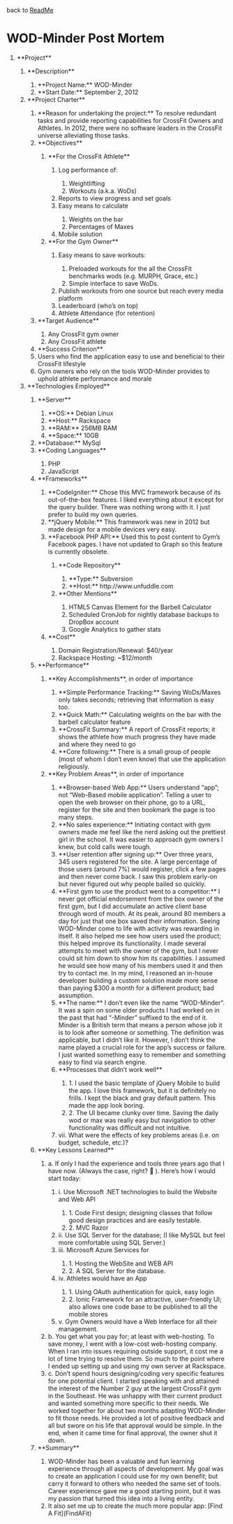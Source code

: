 back to [ReadMe](wod-minder/blob/master/ReadMe.md)

# WOD-Minder Post Mortem
<ol>
	<li>**Project**</li>
	<ol>
		<li>**Description**</li>
			<ol>
				<li>**Project Name:**  WOD-Minder</li>
				<li>**Start Date:**  September 2, 2012</li>
			</ol>
		<li>**Project Charter**</li>
			<ol>
				<li>**Reason for undertaking the project:**  To resolve redundant tasks and provide reporting capabilities for CrossFit Owners and Athletes.  In 2012, there were no software leaders in the CrossFit universe alleviating those tasks.</li>
				<li>**Objectives**</li>
					<ol>
					<li>**For the CrossFit Athlete**</li>
						<ol>
							<li>Log performance of:</li>
								<ol>
									<li>Weightlifting </li>
									<li>Workouts (a.k.a. WoDs)</li>
								</ol>
							<li>Reports to view progress and set goals</li>
							<li>Easy means to calculate</li>
								<ol>
									<li>Weights on the bar</li>
									<li>Percentages of Maxes</li>
								</ol>
							<li>Mobile solution</li>
						</ol>
					<li>**For the Gym Owner**</li>
						<ol>
							<li>Easy means to save workouts:</li>
								<ol>
									<li>Preloaded workouts for the all the CrossFit benchmarks wods (e.g. MURPH, Grace, etc.)</li>
									<li>Simple interface to save WoDs.</li>
								</ol>
							<li>Publish workouts from one source but reach every media platform</li>
							<li>Leaderboard (who’s on top)</li>
							<li>Athlete Attendance (for retention)</li>
						</ol>
					</ol>
				<li>**Target Audience**</li>
					<ol>
						<li>Any CrossFit gym owner </li>
						<li>Any CrossFit athlete</li>
					</ol>
				<li>**Success Criterion**</li>
				<li>Users who find the application easy to use and beneficial to their CrossFit lifestyle</li>
				<li>Gym owners who rely on the tools WOD-Minder provides to uphold athlete performance and morale</li>
			</ol>
		<li>**Technologies Employed**</li>
			<ol>
				<li>**Server**</li>
					<ol>
						<li>**OS:**  Debian Linux </li>
						<li>**Host:**  Rackspace</li>
						<li>**RAM:**  256MB RAM</li>
						<li>**Space:**  10GB</li>
					</ol>
				<li>**Database:**  MySql</li>
				<li>**Coding Languages**</li>
					<ol>
						<li>PHP</li>
						<li>JavaScript</li>
					</ol>
				<li>**Frameworks**</li>
					<ol>
						<li>**CodeIgniter:**  Chose this MVC framework because of its out-of-the-box features.  I liked everything about it except for the query builder.  There was nothing wrong with it.   I just prefer to build my own queries. </li>
						<li>**jQuery Mobile:**  This framework was new in 2012 but made design for a mobile devices very easy.  </li>
						<li>**Facebook PHP API:**  Used this to post content to Gym’s Facebook pages.  I have not updated to Graph so this feature is currently obsolete.</li>
					<ol>
				<li>**Code Repository**</li>
					<ol>
						<li>**Type:**  Subversion</li>
						<li>**Host:**  http://www.unfuddle.com </li>
					</ol>
				<li>**Other Mentions**</li>
					<ol>
						<li>HTML5 Canvas Element for the Barbell Calculator</li>
						<li>Scheduled CronJob for nightly database backups to DropBox account</li>
						<li>Google Analytics to gather stats</li>
					</ol>
			</ol>
		<li>**Cost**</li>
			<ol>
				<li>Domain Registration/Renewal:  $40/year</li>
				<li>Rackspace Hosting: ~$12/month</li>
			</ol>
	</ol>
	<li>**Performance**</li>
		<ol>
			<li>**Key Accomplishments**, in order of importance </li>
				<ol>
					<li>**Simple Performance Tracking:**  Saving WoDs/Maxes only takes seconds; retrieving that information is easy too.</li>
					<li>**Quick Math:**  Calculating weights on the bar with the barbell calculator feature</li>
					<li>**CrossFit Summary:** A report of CrossFit reports; it shows the athlete how much progress they have made and where they need to go</li>
					<li>**Core following:**  There is a small group of people (most of whom I don’t even know) that use the application religiously.</li>
				</ol>
			<li>**Key Problem Areas**, in order of importance</li>
				<ol>
					<li>**Browser-based Web App:**  Users understand “app”; not “Web-Based mobile application”.  Telling a user to open the web browser on their phone, go to a URL, register for the site and then bookmark the page is too many steps.  </li>
					<li>**No sales experience:**  Initiating contact with gym owners made me feel like the nerd asking out the prettiest girl in the school.  It was easier to approach gym owners I knew, but cold calls were tough.  </li>
					<li>**User retention after signing up:**  Over three years, 345 users registered for the site.  A large percentage of those users (around 7%) would register, click a few pages and then never come back.  I saw this problem early-on but never figured out why people bailed so quickly.    </li>
					<li>**First gym to use the product went to a competitor:**  I never got official endorsement from the box owner of the first gym, but I did accumulate an active client base through word of mouth.  At its peak, around 80 members a day for just that one box saved their information.  Seeing WOD-Minder come to life with activity was rewarding in itself.  It also helped me see how users used the product; this helped improve its functionality.  I made several attempts to meet with the owner of the gym, but I never could sit him down to show him its capabilities.  I assumed he would see how many of his members used it and then try to contact me.  In my mind, I reasoned an in-house developer building a custom solution made more sense than paying $300 a month for a different product; bad assumption.   </li>
					<li>**The name:**  I don’t even like the name “WOD-Minder”.  It was a spin on some older products I had worked on in the past that had “-Minder” suffixed to the end of it.  Minder is a British term that means a person whose job it is to look after someone or something.  The definition was applicable, but I didn’t like it.  However, I don’t think the name played a crucial role for the app’s success or failure.  I just wanted something easy to remember and something easy to find via search engine.</li>
					<li>**Processes that didn’t work well**</li>
						<ol>
							<li>1.	I used the basic template of jQuery Mobile to build the app.  I love this framework, but it is definitely no frills.  I kept the black and gray default pattern.  This made the app look boring.  </li>
							<li>2.	The UI became clunky over time.  Saving the daily wod or max was really easy but navigation to other functionality was difficult and not intuitive.</li>
						</ol>
					<li>vii.	What were the effects of key problems areas (i.e. on budget, schedule, etc.)?</li>
				</ol>
		</ol>
	<li>**Key Lessons Learned**</li>
		<ol>
			<li>a.	If only I had the experience and tools three years ago that I have now.  (Always the case, right?  ).  Here’s how I would start today:</li>
				<ol>
					<li>i.	Use Microsoft .NET technologies to build the Website and Web API</li>
						<ol>
							<li>1.	Code First design; designing classes that follow good design practices and are easily testable.  </li>
							<li>2.	MVC Razor </li>
						</ol>
					<li>ii.	Use SQL Server for the database; (I like MySQL but feel more comfortable using SQL Server.)</li>
					<li>iii.	Microsoft Azure Services for </li>
						<ol>
							<li>1.	Hosting the WebSite and WEB API </li>
							<li>2.	A SQL Server for the database.  </li>
						</ol>
					<li>iv.	Athletes would have an App</li>
						<ol>
							<li>1.	Using OAuth authentication for quick, easy login</li>
							<li>2.	Ionic Framework for an attractive, user-friendly UI; also allows one code base to be published to all the mobile stores</li>
						</ol>
					<li>v.	Gym Owners would have a Web Interface for all their management. </li>
				</ol>
			<li>b.	You get what you pay for; at least with web-hosting.  To save money, I went with a low-cost web-hosting company.  When I ran into issues requiring outside support, it cost me a lot of time trying to resolve them.  So much to the point where I ended up setting up and using my own server at Rackspace.  </li>
			<li>c.	Don’t spend hours designing/coding very specific features for one potential client.  I started speaking with and attained the interest of the Number 2 guy at the largest CrossFit gym in the Southeast.  He was unhappy with their current product and wanted something more specific to their needs.  We worked together for about two months adapting WOD-Minder to fit those needs.  He provided a lot of positive feedback and all but swore on his life that approval would be simple.  In the end, when it came time for final approval, the owner shut it down.  </li>
		</ol>
	<li>**Summary**</li>
		<ol>
		<li>WOD-Minder has been a valuable and fun learning experience through all aspects of development.  My goal was to create an application I could use for my own benefit; but carry it forward to others who needed the same set of tools.  Career experience gave me a good starting point, but it was my passion that turned this idea into a living entity.  </li>
		<li>It also set me up to create the much more popular app:  [Find A Fit](FindAFit)</li>
		</ol>
</ol>